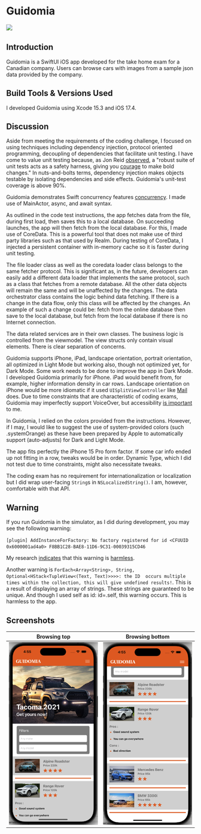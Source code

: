 Guidomia
===========

<a href="url"><img src="Guidomia-SwiftUI/Assets/Assets.xcassets/AppIcon.appiconset/icon.png" height="500"></a>
<br />

## Introduction

Guidomia is a SwiftUI iOS app developed for the take home exam for a Canadian company. Users can browse cars with images from a sample json data provided by the company.

## Build Tools & Versions Used

I developed Guidomia using Xcode 15.3 and iOS 17.4.

## Discussion

Aside from meeting the requirements of the coding challenge, I focused on using techniques including dependency injection, protocol oriented programming, decoupling of dependencies that facilitate unit testing. I have come to value unit testing because, as Jon Reid [observed](https://qualitycoding.org), a "robust suite of unit tests acts as a safety harness, giving you [courage](https://www.theverge.com/2016/9/7/12838024/apple-iphone-7-plus-headphone-jack-removal-courage) to make bold changes." In nuts-and-bolts terms, dependency injection makes objects testable by isolating dependencies and side effects. Guidomia's unit-test coverage is above 90%.

Guidomia demonstrates Swift concurrency features [concurrency](https://github.com/apple/swift-evolution/blob/main/proposals/0296-async-await.md). I made use of MainActor, async, and await syntax. 

As outlined in the code test instructions, the app fetches data from the file, during first load, then saves this to a local database. On succeeding launches, the app will then fetch from the local database. For this, I made use of CoreData. This is a powerful tool that does not make use of third party libraries such as that used by Realm. During testing of CoreData, I injected a persistent container with in-memory cache so it is faster during unit testing.

The file loader class as well as the coredata loader class belongs to the same fetcher protocol. This is significant as, in the future, developers can easily add a different data loader that implements the same protocol, such as a class that fetches from a remote database. All the other data objects will remain the same and will be unaffected by the changes. The data orchestrator class contains the logic behind data fetching. If there is a change in the data flow, only this class will be affected by the changes. An example of such a change could be: fetch from the online database then save to the local database, but fetch from the local database if there is no Internet connection.

The data related services are in their own classes. The business logic is controlled from the viewmodel. The view structs only contain visual elements. There is clear separation of concerns.

Guidomia supports iPhone, iPad, landscape orientation, portrait orientation, all optimized in Light Mode but working also, though not optimized yet, for Dark Mode.  Some work needs to be done to improve the app in Dark Mode. I developed Guidomia primarily for iPhone. iPad would benefit from, for example, higher information density in car rows. Landscape orientation on iPhone would be more idiomatic if it used `UISplitViewController` like [Mail](https://apps.apple.com/us/app/mail/id1108187098) does. Due to time constraints that are characteristic of coding exams, Guidomia may imperfectly support VoiceOver, but accessibility [is important](https://github.com/vermont42/Conjuguer/commit/7d93d1459a085bb498cf9a7e4f3680f2d7e08839) to me.

In Guidomia, I relied on the colors provided from the instructions. However, if I may, I would like to suggest the use of system-provided colors (such .systemOrange) as these have been prepared by Apple to automatically support (auto-adjusts) for Dark and Light Mode.

The app fits perfectly the iPhone 15 Pro form factor. If some car info ended up not fitting in a row, tweaks would be in order. Dynamic Type, which I did not test due to time constraints, might also necessitate tweaks.

The coding exam has no requirement for internationalization or localization but I did wrap user-facing `String`s in `NSLocalizedString()`. I am, however, comfortable with that API.

## Warning

If you run Guidomia in the simulator, as I did during development, you may see the following warning:

`[plugin] AddInstanceForFactory: No factory registered for id <CFUUID 0x6000001ad4a0> F8BB1C28-BAE8-11D6-9C31-00039315CD46`

My research [indicates](https://forum.juce.com/t/addinstanceforfactory-no-factory-registered-for-id/55166/2) that this warning is [harmless](https://en.wikipedia.org/wiki/Mostly_Harmless).

Another warning is `ForEach<Array<String>, String, Optional<HStack<TupleView<(Text, Text)>>>>: the ID  occurs multiple times within the collection, this will give undefined results!`. This is a result of displaying an array of strings. These strings are guaranteed to be unique. And though I used self as id: id=\.self, this warning occurs. This is harmless to the app. 

## Screenshots

| Browsing top | Browsing bottom |
| ------------ | --------------- |
| ![](img/browsetop.png) | ![](img/browsebottom.png) |

